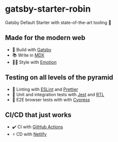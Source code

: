 # gatsby-starter-robin

Gatsby Default Starter with state-of-the-art tooling :art:

## Made for the modern web

- :rocket: Build with [Gatsby](https://github.com/gatsbyjs/gatsby)
- :books: Write in [MDX](https://github.com/mdx-js/mdx)
- :woman_singer: Style with [Emotion](https://github.com/emotion-js/emotion)

## Testing on all levels of the pyramid

- :nail_care: Linting with [ESLint](https://github.com/eslint/eslint) and [Prettier](https://github.com/prettier/prettier)
- :memo: Unit and integration tests with [Jest](https://github.com/facebook/jest) and [RTL](https://github.com/testing-library/react-testing-library)
- :100: E2E browser tests with with [Cypress](https://github.com/cypress-io/cypress)

## CI/CD that just works

- :heavy_check_mark: CI with [GitHub Actions](https://github.com/features/actions)
- :zap: CD with [Netlify](https://www.netlify.com/)
